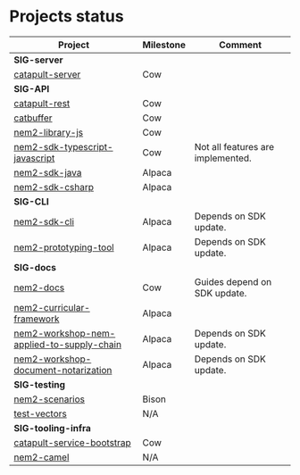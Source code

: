 # Projects status

| Project | Milestone | Comment |
| -----  | ----- | ----- |
|**SIG-server** | | |
| [catapult-server](https://github.com/nemtech/catapult-server) | Cow | |
|**SIG-API** | | |
| [catapult-rest](https://github.com/nemtech/catapult-server) | Cow | |
| [catbuffer](https://github.com/nemtech/catbuffer) | Cow | |
| [nem2-library-js](https://github.com/nemtech/nem2-library-js) | Cow | |
| [nem2-sdk-typescript-javascript](https://github.com/nemtech/nem2-sdk-typescript-javascript) | Cow | Not all features are implemented.|
| [nem2-sdk-java](https://github.com/nemtech/nem2-sdk-java) | Alpaca | |
| [nem2-sdk-csharp](https://github.com/nemtech/nem2-sdk-csharp) | Alpaca | |
|**SIG-CLI** | | | 
| [nem2-sdk-cli](https://github.com/nemtech/nem2-cli) | Alpaca | Depends on SDK update. |
| [nem2-prototyping-tool](https://github.com/nemtech/nem2-prototyping-tool) | Alpaca | Depends on SDK update.|
|**SIG-docs** | | |
| [nem2-docs](https://github.com/nemtech/nem2-docs) | Cow | Guides depend on SDK update. |
| [nem2-curricular-framework](https://github.com/nemtech/nem2-curricular-framework) | Alpaca | |
| [nem2-workshop-nem-applied-to-supply-chain](https://github.com/nemtech/nem2-workshop-nem-applied-to-supply-chain) | Alpaca | Depends on SDK update. |
| [nem2-workshop-document-notarization](https://github.com/nemtech/nem2-workshop-document-notarization) | Alpaca | Depends on SDK update. |
|**SIG-testing** | | |
| [nem2-scenarios](https://github.com/nemtech/nem2-scenarios) | Bison | |
| [test-vectors](https://github.com/nemtech/test-vectors) | N/A | |
|**SIG-tooling-infra** | | | 
| [catapult-service-bootstrap](https://github.com/nemtech/catapult-service-bootstrap) | Cow | |
| [nem2-camel](https://github.com/nemtech/nem2-camel) | N/A | |
